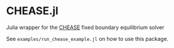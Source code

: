 # CHEASE.jl

Julia wrapper for the [CHEASE](https://gitlab.epfl.ch/spc/chease.git) fixed boundary equilibrium solver

See `examples/run_chease_example.jl` on how to use this package.
